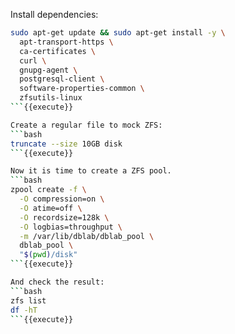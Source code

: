 Install dependencies:
```bash
sudo apt-get update && sudo apt-get install -y \
  apt-transport-https \
  ca-certificates \
  curl \
  gnupg-agent \
  postgresql-client \
  software-properties-common \
  zfsutils-linux
```{{execute}}

Create a regular file to mock ZFS:
```bash
truncate --size 10GB disk
```{{execute}}

Now it is time to create a ZFS pool. 
```bash
zpool create -f \
  -O compression=on \
  -O atime=off \
  -O recordsize=128k \
  -O logbias=throughput \
  -m /var/lib/dblab/dblab_pool \
  dblab_pool \
  "$(pwd)/disk"
```{{execute}}

And check the result:
```bash
zfs list
df -hT
```{{execute}}

